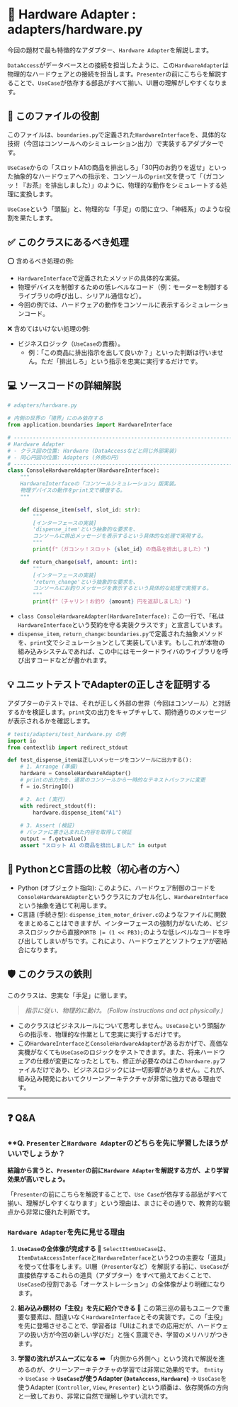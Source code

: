 # 🤖 Hardware Adapter : adapters/hardware.py

今回の題材で最も特徴的なアダプター、`Hardware Adapter`を解説します。

`DataAccess`がデータベースとの接続を担当したように、この`HardwareAdapter`は物理的なハードウェアとの接続を担当します。`Presenter`の前にこちらを解説することで、`UseCase`が依存する部品がすべて揃い、UI層の理解がしやすくなります。

## 🎯 このファイルの役割

このファイルは、`boundaries.py`で定義された`HardwareInterface`を、具体的な技術（今回はコンソールへのシミュレーション出力）で実装するアダプターです。

`UseCase`からの「スロットA1の商品を排出しろ」「30円のお釣りを返せ」といった抽象的なハードウェアへの指示を、コンソールの`print`文を使って「（ガコンッ！『お茶』を排出しました）」のように、物理的な動作をシミュレートする処理に変換します。

`UseCase`という「頭脳」と、物理的な「手足」の間に立つ、「神経系」のような役割を果たします。

## ✅ このクラスにあるべき処理

⭕️ 含めるべき処理の例:

  * `HardwareInterface`で定義されたメソッドの具体的な実装。
  * 物理デバイスを制御するための低レベルなコード（例：モーターを制御するライブラリの呼び出し、シリアル通信など）。
  * 今回の例では、ハードウェアの動作をコンソールに表示するシミュレーションコード。

❌ 含めてはいけない処理の例:

  * ビジネスロジック（`UseCase`の責務）。
      * 例：「この商品に排出指示を出して良いか？」といった判断は行いません。ただ「排出しろ」という指示を忠実に実行するだけです。

## 💻 ソースコードの詳細解説

```python
# adapters/hardware.py

# 内側の世界の「境界」にのみ依存する
from application.boundaries import HardwareInterface

# -----------------------------------------------------------------------------
# Hardware Adapter
# - クラス図の位置: Hardware (DataAccessなどと同じ外部実装)
# - 同心円図の位置: Adapters (外側の円)
# -----------------------------------------------------------------------------
class ConsoleHardwareAdapter(HardwareInterface):
    """
    HardwareInterfaceの「コンソールシミュレーション」版実装。
    物理デバイスの動作をprint文で模倣する。
    """

    def dispense_item(self, slot_id: str):
        """
        [インターフェースの実装]
        'dispense_item'という抽象的な要求を、
        コンソールに排出メッセージを表示するという具体的な処理で実現する。
        """
        print(f"（ガコンッ！スロット {slot_id} の商品を排出しました）")

    def return_change(self, amount: int):
        """
        [インターフェースの実装]
        'return_change'という抽象的な要求を、
        コンソールにお釣りメッセージを表示するという具体的な処理で実現する。
        """
        print(f"（チャリン！お釣り {amount} 円を返却しました）")
```

  * `class ConsoleHardwareAdapter(HardwareInterface):`
    この一行で、「私は`HardwareInterface`という契約を守る実装クラスです」と宣言しています。
  * `dispense_item`, `return_change`: `boundaries.py`で定義された抽象メソッドを、`print`文でシミュレーションとして実装しています。もしこれが本物の組み込みシステムであれば、この中にはモータードライバのライブラリを呼び出すコードなどが書かれます。

## 💡 ユニットテストでAdapterの正しさを証明する

アダプターのテストでは、それが正しく外部の世界（今回はコンソール）と対話するかを検証します。`print`文の出力をキャプチャして、期待通りのメッセージが表示されるかを確認します。

```python
# tests/adapters/test_hardware.py の例
import io
from contextlib import redirect_stdout

def test_dispense_itemは正しいメッセージをコンソールに出力する():
    # 1. Arrange (準備)
    hardware = ConsoleHardwareAdapter()
    # printの出力先を、通常のコンソールから一時的なテキストバッファに変更
    f = io.StringIO()

    # 2. Act (実行)
    with redirect_stdout(f):
        hardware.dispense_item("A1")
    
    # 3. Assert (検証)
    # バッファに書き込まれた内容を取得して検証
    output = f.getvalue()
    assert "スロット A1 の商品を排出しました" in output
```

## 🐍 PythonとC言語の比較（初心者の方へ）

  * Python (オブジェクト指向): このように、ハードウェア制御のコードを`ConsoleHardwareAdapter`というクラスにカプセル化し、`HardwareInterface`という抽象を通じて利用します。
  * C言語 (手続き型): `dispense_item_motor_driver.c`のようなファイルに関数をまとめることはできますが、インターフェースの強制力がないため、ビジネスロジックから直接`PORTB |= (1 << PB3);`のような低レベルなコードを呼び出してしまいがちです。これにより、ハードウェアとソフトウェアが密結合になります。

## 🛡️ このクラスの鉄則

このクラスは、忠実な「手足」に徹します。

> *指示に従い、物理的に動け。 (Follow instructions and act physically.)*

  * このクラスはビジネスルールについて思考しません。`UseCase`という頭脳からの指示を、物理的な作業として忠実に実行するだけです。
  * この`HardwareInterface`と`ConsoleHardwareAdapter`があるおかげで、高価な実機がなくても`UseCase`のロジックをテストできます。また、将来ハードウェアの仕様が変更になったとしても、修正が必要なのはこの`hardware.py`ファイルだけであり、ビジネスロジックには一切影響がありません。これが、組み込み開発においてクリーンアーキテクチャが非常に強力である理由です。



-----
## ❓ Q\&A

### **Q. `Presenter`と`Hardware Adapter`のどちらを先に学習したほうがいいでしょうか？

**結論から言うと、`Presenter`の前に`Hardware Adapter`を解説する方が、より学習効果が高いでしょう。**

「`Presenter`の前にこちらを解説することで、`Use Case`が依存する部品がすべて揃い、理解がしやすくなります」という理由は、まさにその通りで、教育的な観点から非常に優れた判断です。

### `Hardware Adapter`を先に見せる理由

1.  **`UseCase`の全体像が完成する 🧩**
    `SelectItemUseCase`は、`ItemDataAccessInterface`と`HardwareInterface`という2つの主要な「道具」を使って仕事をします。UI層（`Presenter`など）を解説する前に、`UseCase`が直接依存するこれらの道具（アダプター）をすべて揃えておくことで、`UseCase`の役割である「オーケストレーション」の全体像がより明確になります。

2.  **組み込み題材の「主役」を先に紹介できる 🤖**
    この第三巡の最もユニークで重要な要素は、間違いなく`HardwareInterface`とその実装です。この「主役」を先に登場させることで、学習者は「UIはこれまでの応用だが、ハードウェアの扱い方が今回の新しい学びだ」と強く意識でき、学習のメリハリがつきます。

3.  **学習の流れがスムーズになる ➡️**
    「内側から外側へ」という流れで解説を進めるのが、クリーンアーキテクチャの学習では非常に効果的です。
    `Entity` → `UseCase` → **`UseCase`が使うAdapter (`DataAccess`, `Hardware`)** → `UseCase`を使うAdapter (`Controller`, `View`, `Presenter`) という順番は、依存関係の方向と一致しており、非常に自然で理解しやすい流れです。
